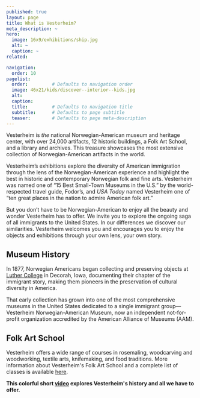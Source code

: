 ```yaml
---
published: true
layout: page
title: What is Vesterheim?
meta_description: ~
hero:
  image: 16x9/exhibitions/ship.jpg
  alt: ~
  caption: ~
related:

navigation:
  order: 10
pagelist:
  order:         # Defaults to navigation order  
  image: 46x21/kids/discover--interior--kids.jpg
  alt:
  caption:
  title:         # Defaults to navigation title
  subtitle:      # Defaults to page subtitle
  teaser:        # Defaults to page meta-description
---
```

Vesterheim is _the_ national Norwegian-American museum and heritage center, with over 24,000 artifacts, 12 historic buildings, a Folk Art School, and a library and archives. This treasure showcases the most extensive collection of Norwegian-American artifacts in the world. 

Vesterheim’s exhibitions explore the diversity of American immigration through the lens of the Norwegian-American experience and highlight the best in historic and contemporary Norwegian folk and fine arts. Vesterheim was named one of “15 Best Small-Town Museums in the U.S.” by the world-respected travel guide, Fodor’s, and _USA Today_ named Vesterheim one of “ten great places in the nation to admire American folk art.”

But you don’t have to be Norwegian-American to enjoy all the beauty and wonder Vesterheim has to offer. We invite you to explore the ongoing saga of all immigrants to the United States. In our differences we discover our similarities. Vesterheim welcomes you and encourages you to enjoy the objects and exhibitions through your own lens, your own story.

Museum History
--------------
In 1877, Norwegian Americans began collecting and preserving objects at [Luther College](https://www.luther.edu) in Decorah, Iowa, documenting their chapter of the immigrant story, making them pioneers in the preservation of cultural diversity in America.

That early collection has grown into one of the most comprehensive museums in the United States dedicated to a single immigrant group—Vesterheim Norwegian-American Museum, now an independent not-for-profit organization accredited by the American Alliance of Museums (AAM).

Folk Art School
---------------
Vesterheim offers a wide range of courses in rosemaling, woodcarving and woodworking, textile arts, knifemaking, and food traditions. More information about Vesterheim's Folk Art School and a complete list of classes is available [here](/folk-art-school/).

**This colorful short [video](https://www.youtube.com/watch?v=S1swuKt7v8o) explores Vesterheim's history and all we have to offer.**